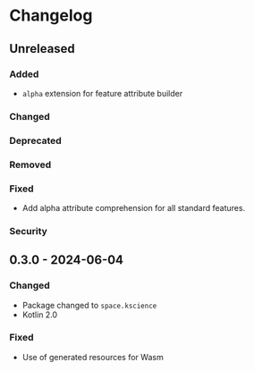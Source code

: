 # Changelog

## Unreleased

### Added
- `alpha` extension for feature attribute builder

### Changed

### Deprecated

### Removed

### Fixed
- Add alpha attribute comprehension for all standard features.

### Security

## 0.3.0 - 2024-06-04

### Changed

- Package changed to `space.kscience`
- Kotlin 2.0

### Fixed

- Use of generated resources for Wasm
